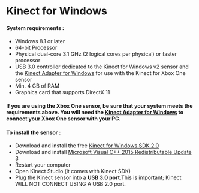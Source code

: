 Kinect for Windows
==================

#### System requirements : 
 - Windows 8.1 or later
 - 64-bit Processor
 - Physical dual-core 3.1 GHz (2 logical cores per physical) or faster processor
 - USB 3.0 controller dedicated to the Kinect for Windows v2 sensor and the [Kinect Adapter for Windows](https://www.microsoftstore.com/store/msusa/en_US/pdp/Kinect-Adapter-for-Xbox-One-S-and-Windows-PC/productID.2233937600 "Kinect Adapter") for use with the Kinect for Xbox One sensor
 - Min. 4 GB of RAM
 - Graphics card that supports DirectX 11
 
#### If you are using the Xbox One sensor, be sure that your system meets the requirements above. You will need the [Kinect Adapter for Windows](https://www.microsoftstore.com/store/msusa/en_US/pdp/Kinect-Adapter-for-Xbox-One-S-and-Windows-PC/productID.2233937600 "Kinect Adapter") to connect your Xbox One sensor with your PC. 

#### To install the sensor :
 - Download and install the free [Kinect for Windows SDK 2.0](https://www.microsoft.com/en-us/download/details.aspx?id=44561 "Kinect SDK 2.0")
 - Download and install [Microsoft Visual C++ 2015 Redistributable Update 3](https://www.microsoft.com/en-us/download/details.aspx?id=52685 "Microsoft Visual C++ Redist Update 3")
 - Restart your computer
 - Open Kinect Studio (it comes with Kinect SDK)
 - Plug the Kinect sensor into a **USB 3.0 port**.This is important; Kinect WILL NOT CONNECT USING A USB 2.0 port. 
